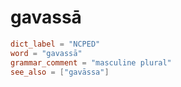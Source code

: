 # gavassā

``` toml
dict_label = "NCPED"
word = "gavassā"
grammar_comment = "masculine plural"
see_also = ["gavāssa"]
```

